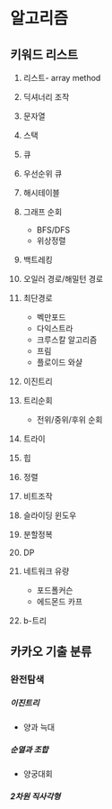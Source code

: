 # 알고리즘

## 키워드 리스트

1. 리스트- array method

2. 딕셔너리 조작

3. 문자열

4. 스택

5. 큐

6. 우선순위 큐

7. 해시테이블

8. 그래프 순회 

   - BFS/DFS
   - 위상정렬

9. 백트레킹

10. 오일러 경로/해밀턴 경로

11. 최단경로

    - 벡만포드
    - 다익스트라
    - 크루스칼 알고리즘
    - 프림
    - 플로이드 와샬

12. 이진트리

13. 트리순회

    - 전위/중위/후위 순회

14. 트라이

15. 힙

16. 정렬

17. 비트조작

18. 슬라이딩 윈도우

19. 분할정복

20. DP

21. 네트워크 유량

    - 포드폴커슨
    - 에드몬드 카프

22. b-트리

    

## 카카오 기출 분류

### 완전탐색

##### 이진트리 

- 양과 늑대

##### 순열과 조합

- 양궁대회



##### 2차원 직사각형



